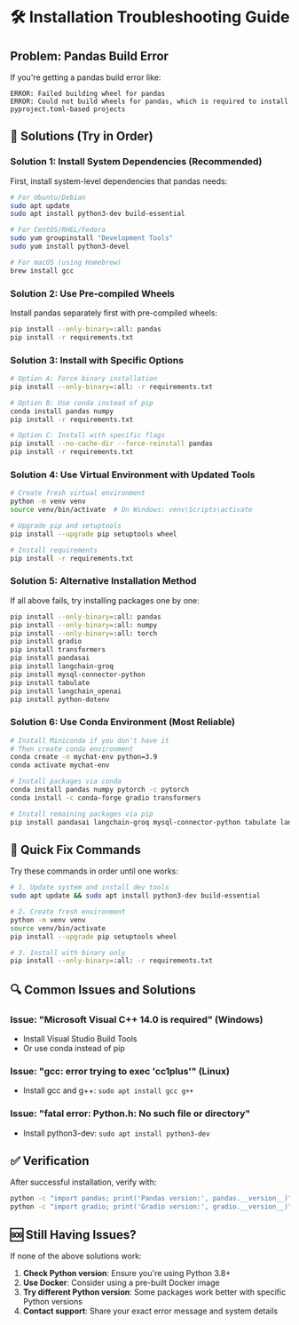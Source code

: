 # 🛠️ Installation Troubleshooting Guide

## Problem: Pandas Build Error

If you're getting a pandas build error like:
```
ERROR: Failed building wheel for pandas
ERROR: Could not build wheels for pandas, which is required to install pyproject.toml-based projects
```

## 🔧 Solutions (Try in Order)

### Solution 1: Install System Dependencies (Recommended)

First, install system-level dependencies that pandas needs:

```bash
# For Ubuntu/Debian
sudo apt update
sudo apt install python3-dev build-essential

# For CentOS/RHEL/Fedora
sudo yum groupinstall "Development Tools"
sudo yum install python3-devel

# For macOS (using Homebrew)
brew install gcc
```

### Solution 2: Use Pre-compiled Wheels

Install pandas separately first with pre-compiled wheels:

```bash
pip install --only-binary=:all: pandas
pip install -r requirements.txt
```

### Solution 3: Install with Specific Options

```bash
# Option A: Force binary installation
pip install --only-binary=:all: -r requirements.txt

# Option B: Use conda instead of pip
conda install pandas numpy
pip install -r requirements.txt

# Option C: Install with specific flags
pip install --no-cache-dir --force-reinstall pandas
pip install -r requirements.txt
```

### Solution 4: Use Virtual Environment with Updated Tools

```bash
# Create fresh virtual environment
python -m venv venv
source venv/bin/activate  # On Windows: venv\Scripts\activate

# Upgrade pip and setuptools
pip install --upgrade pip setuptools wheel

# Install requirements
pip install -r requirements.txt
```

### Solution 5: Alternative Installation Method

If all above fails, try installing packages one by one:

```bash
pip install --only-binary=:all: pandas
pip install --only-binary=:all: numpy
pip install --only-binary=:all: torch
pip install gradio
pip install transformers
pip install pandasai
pip install langchain-groq
pip install mysql-connector-python
pip install tabulate
pip install langchain_openai
pip install python-dotenv
```

### Solution 6: Use Conda Environment (Most Reliable)

```bash
# Install Miniconda if you don't have it
# Then create conda environment
conda create -n mychat-env python=3.9
conda activate mychat-env

# Install packages via conda
conda install pandas numpy pytorch -c pytorch
conda install -c conda-forge gradio transformers

# Install remaining packages via pip
pip install pandasai langchain-groq mysql-connector-python tabulate langchain_openai python-dotenv
```

## 🚀 Quick Fix Commands

Try these commands in order until one works:

```bash
# 1. Update system and install dev tools
sudo apt update && sudo apt install python3-dev build-essential

# 2. Create fresh environment
python -m venv venv
source venv/bin/activate
pip install --upgrade pip setuptools wheel

# 3. Install with binary only
pip install --only-binary=:all: -r requirements.txt
```

## 🔍 Common Issues and Solutions

### Issue: "Microsoft Visual C++ 14.0 is required" (Windows)
- Install Visual Studio Build Tools
- Or use conda instead of pip

### Issue: "gcc: error trying to exec 'cc1plus'" (Linux)
- Install gcc and g++: `sudo apt install gcc g++`

### Issue: "fatal error: Python.h: No such file or directory"
- Install python3-dev: `sudo apt install python3-dev`

## ✅ Verification

After successful installation, verify with:

```bash
python -c "import pandas; print('Pandas version:', pandas.__version__)"
python -c "import gradio; print('Gradio version:', gradio.__version__)"
```

## 🆘 Still Having Issues?

If none of the above solutions work:

1. **Check Python version**: Ensure you're using Python 3.8+
2. **Use Docker**: Consider using a pre-built Docker image
3. **Try different Python version**: Some packages work better with specific Python versions
4. **Contact support**: Share your exact error message and system details 